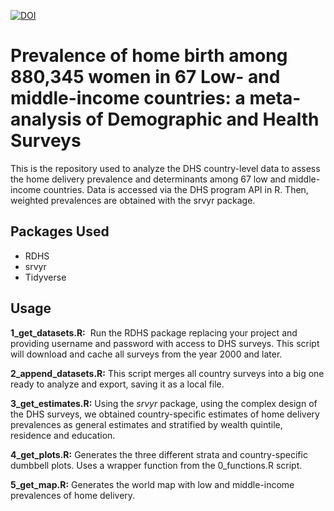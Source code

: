 [![DOI](https://zenodo.org/badge/252383768.svg)](https://zenodo.org/badge/latestdoi/252383768)
# Prevalence of home birth among 880,345 women in 67 Low- and middle-income countries: a meta-analysis of Demographic and Health Surveys

This is the repository used to analyze the DHS country-level data to assess the home delivery prevalence and determinants among 67 low and middle-income countries. Data is accessed via the DHS program API in R. Then, weighted prevalences are obtained with the srvyr package.

## Packages Used

-   RDHS
-   srvyr
-   Tidyverse

## Usage

**1_get_datasets.R:**  Run the RDHS package replacing your project and providing username and password with access to DHS surveys. This script will download and cache all surveys from the year 2000 and later.

**2_append_datasets.R:** This script merges all country surveys into a big one ready to analyze and export, saving it as a local file.

**3_get_estimates.R:** Using the *srvyr* package, using the complex design of the DHS surveys, we obtained country-specific estimates of home delivery prevalences as general estimates and stratified by wealth quintile, residence and education.

**4_get_plots.R:** Generates the three different strata and country-specific dumbbell plots. Uses a wrapper function from the 0_functions.R script.

**5_get_map.R:** Generates the world map with low and middle-income prevalences of home delivery.
